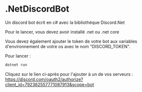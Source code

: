 # .NetDiscordBot
Un discord bot écrit en c# avec la bibliothèque Discord.Net

Pour le lancer, vous devez avoir installé .net ou .net core

Vous devez également ajouter le token de votre bot aux variables d'environnement de votre os avec le nom "DISCORD_TOKEN".

Pour lancer :

```bash
dotnet run
```
Cliquez sur le lien ci-après pour  l'ajouter à un de vos serveurs : https://discord.com/oauth2/authorize?client_id=792362557771087913&scope=bot
